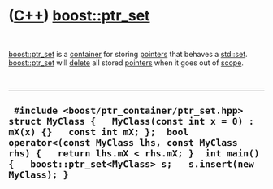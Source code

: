 
 

 

 

 

 

([C++](Cpp.md)) [boost::ptr\_set](CppBoostPtr_set.md)
==================================================

 

[boost::ptr\_set](CppBoostPtr_set.md) is a [container](CppContainer.md) for
storing [pointers](CppPointer.md) that behaves a
[std::set](CppStdSet.md). [boost::ptr\_set](CppBoostPtr_set.md) will
[delete](CppDelete.md) all stored [pointers](CppPointer.md) when it
goes out of [scope](CppScope.md).

 

  ------------------------------------------------------------------------------------------------------------------------------------------------------------------------------------------------------------------------------------------------------------------------------------
  ` #include <boost/ptr_container/ptr_set.hpp>  struct MyClass {   MyClass(const int x = 0) : mX(x) {}   const int mX; };  bool operator<(const MyClass lhs, const MyClass rhs) {   return lhs.mX < rhs.mX; }  int main() {   boost::ptr_set<MyClass> s;   s.insert(new MyClass); }`
  ------------------------------------------------------------------------------------------------------------------------------------------------------------------------------------------------------------------------------------------------------------------------------------

 

 

 

 

 

 


